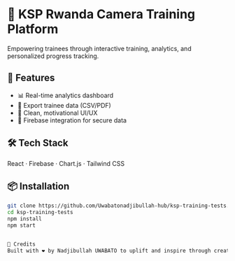 # 🎥 KSP Rwanda Camera Training Platform

Empowering trainees through interactive training, analytics, and personalized progress tracking.

## 🚀 Features
- 📊 Real-time analytics dashboard
- 📁 Export trainee data (CSV/PDF)
- 🎨 Clean, motivational UI/UX
- 🔐 Firebase integration for secure data

## 🛠️ Tech Stack
React · Firebase · Chart.js · Tailwind CSS

## 📦 Installation
```bash
git clone https://github.com/Uwabatonadjibullah-hub/ksp-training-tests.git
cd ksp-training-tests
npm install
npm start


🙌 Credits
Built with ❤️ by Nadjibullah UWABATO to uplift and inspire through creative technology